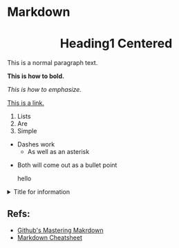 
# Markdown
<h1 align="center">Heading1 Centered</h1>
This is a normal paragraph text.

**This is how to bold.**

*This is how to emphasize.*

[This is a link.](http://google.com)

1. Lists
2. Are
3. Simple

- Dashes work
  - As well as an asterisk
* Both will come out as a bullet point

   hello


<details>
  <summary>Title for information</summary>

  Information goes in here  
</details>

## Refs:
- [Github's Mastering Makrdown](https://guides.github.com/features/mastering-markdown/)
- [Markdown Cheatsheet](https://github.com/adam-p/markdown-here.wiki.git)

<!--- testing a comment -->
